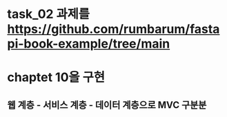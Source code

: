 # task_02 과제를 https://github.com/rumbarum/fastapi-book-example/tree/main 
# chaptet 10을 구현 
## 웹 계층 - 서비스 계층 - 데이터 계층으로 MVC 구분분
